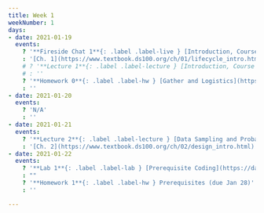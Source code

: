 ```yaml
---
title: Week 1
weekNumber: 1
days:
- date: 2021-01-19
  events:
    ? '**Fireside Chat 1**{: .label .label-live } [Introduction, Course Overview](lecture/lec01) ([Recording](https://kaltura.berkeley.edu/media/1_v8xnccgq))'
    : '[Ch. 1](https://www.textbook.ds100.org/ch/01/lifecycle_intro.html)'
    # ? '**Lecture 1**{: .label .label-lecture } [Introduction, Course Overview](lecture/lec01)'
    # : ''
    ? '**Homework 0**{: .label .label-hw } [Gather and Logistics](https://www.gradescope.com/courses/230522/assignments/948282) (due Jan 21)'
    : ''
- date: 2021-01-20
  events:
    ? 'N/A'
    : ''
- date: 2021-01-21
  events:
    ? '**Lecture 2**{: .label .label-lecture } [Data Sampling and Probability](lecture/lec02)'
    : '[Ch. 2](https://www.textbook.ds100.org/ch/02/design_intro.html)'
- date: 2021-01-22
  events:
    ? '**Lab 1**{: .label .label-lab } [Prerequisite Coding](https://data100.datahub.berkeley.edu/hub/user-redirect/git-pull?repo=https%3A%2F%2Fgithub.com%2FDS-100%2Fsp21&urlpath=tree%2Fsp21%2Flab%2Flab01&branch=main) (due Jan 28)'
    : ""
    ? '**Homework 1**{: .label .label-hw } Prerequisites (due Jan 28)'
    : ''

---
```

